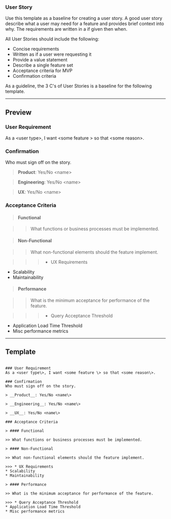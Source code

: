### User Story

Use this template as a baseline for creating a user story. A good user story describe what a user may need for a feature and provides brief context into why. The requirements are written in a if given then when. 

All User Stories should include the following:

* Concise requirements
* Written as if a user were requesting it
* Provide a value statement
* Describe a single feature set
* Acceptance criteria for MVP
* Confirmation criteria

As a guideline, the 3 C's of User Stories is a baseline for the following template.


* * *




## Preview

### User Requirement
As a <user type\>, I want <some feature \> so that <some reason\>.

### Confirmation
Who must sign off on the story.

> __Product__: Yes/No <name\>

> __Engineering__: Yes/No <name\>

> __UX__: Yes/No <name\>

### Acceptance Criteria

> #### Functional

>> What functions or business processes must be implemented.

> #### Non-Functional

>> What non-functional elements should the feature implement.

>>> * UX Requirements
* Scalability
* Maintainability

> #### Performance

>> What is the minimum acceptance for performance of the feature.

>>> * Query Acceptance Threshold
* Application Load Time Threshold
* Misc performance metrics






* * *

## Template

```

### User Requirement
As a <user type\>, I want <some feature \> so that <some reason\>.

### Confirmation
Who must sign off on the story.

> __Product__: Yes/No <name\>

> __Engineering__: Yes/No <name\>

> __UX__: Yes/No <name\>

### Acceptance Criteria

> #### Functional

>> What functions or business processes must be implemented.

> #### Non-Functional

>> What non-functional elements should the feature implement.

>>> * UX Requirements
* Scalability
* Maintainability

> #### Performance

>> What is the minimum acceptance for performance of the feature.

>>> * Query Acceptance Threshold
* Application Load Time Threshold
* Misc performance metrics


```